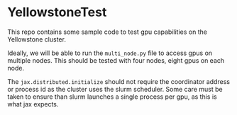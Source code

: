 # YellowstoneTest

This repo contains some sample code to test gpu capabilities on the Yellowstone cluster.

Ideally, we will be able to run the `multi_node.py` file to access gpus on multiple nodes. This should be tested with four nodes, eight gpus on each node.

The `jax.distributed.initialize` should not require the coordinator address or process id as the cluster uses the slurm scheduler. Some care must be taken to ensure than slurm launches a single process per gpu, as this is what jax expects.
